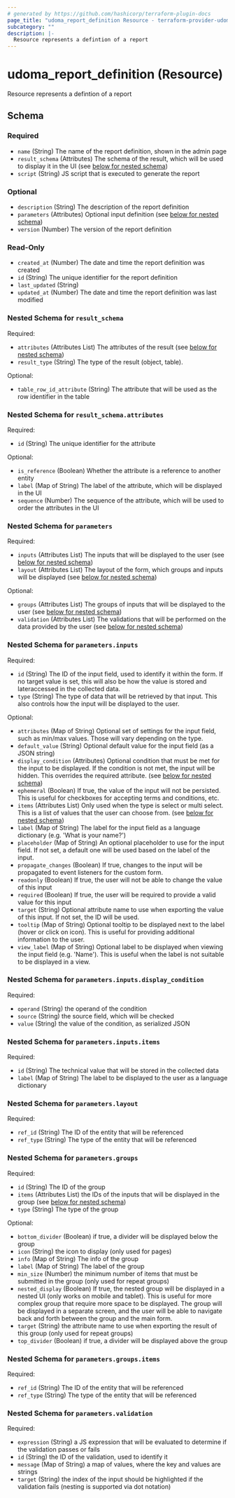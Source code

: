 ```yaml
---
# generated by https://github.com/hashicorp/terraform-plugin-docs
page_title: "udoma_report_definition Resource - terraform-provider-udoma"
subcategory: ""
description: |-
  Resource represents a defintion of a report
---
```


# udoma_report_definition (Resource)

Resource represents a defintion of a report



<!-- schema generated by tfplugindocs -->
## Schema

### Required

- `name` (String) The name of the report definition, shown in the admin page
- `result_schema` (Attributes) The schema of the result, which will be used to display it in the UI (see [below for nested schema](#nestedatt--result_schema))
- `script` (String) JS script that is executed to generate the report

### Optional

- `description` (String) The description of the report definition
- `parameters` (Attributes) Optional input definition (see [below for nested schema](#nestedatt--parameters))
- `version` (Number) The version of the report definition

### Read-Only

- `created_at` (Number) The date and time the report definition was created
- `id` (String) The unique identifier for the report definition
- `last_updated` (String)
- `updated_at` (Number) The date and time the report definition was last modified

<a id="nestedatt--result_schema"></a>
### Nested Schema for `result_schema`

Required:

- `attributes` (Attributes List) The attributes of the result (see [below for nested schema](#nestedatt--result_schema--attributes))
- `result_type` (String) The type of the result (object, table).

Optional:

- `table_row_id_attribute` (String) The attribute that will be used as the row identifier in the table

<a id="nestedatt--result_schema--attributes"></a>
### Nested Schema for `result_schema.attributes`

Required:

- `id` (String) The unique identifier for the attribute

Optional:

- `is_reference` (Boolean) Whether the attribute is a reference to another entity
- `label` (Map of String) The label of the attribute, which will be displayed in the UI
- `sequence` (Number) The sequence of the attribute, which will be used to order the attributes in the UI



<a id="nestedatt--parameters"></a>
### Nested Schema for `parameters`

Required:

- `inputs` (Attributes List) The inputs that will be displayed to the user (see [below for nested schema](#nestedatt--parameters--inputs))
- `layout` (Attributes List) The layout of the form, which groups and inputs will be displayed (see [below for nested schema](#nestedatt--parameters--layout))

Optional:

- `groups` (Attributes List) The groups of inputs that will be displayed to the user (see [below for nested schema](#nestedatt--parameters--groups))
- `validation` (Attributes List) The validations that will be performed on the data provided by the user (see [below for nested schema](#nestedatt--parameters--validation))

<a id="nestedatt--parameters--inputs"></a>
### Nested Schema for `parameters.inputs`

Required:

- `id` (String) The ID of the input field, used to identify it within the form. If no target value is set, this will also be how the value is stored and lateraccessed in the collected data.
- `type` (String) The type of data that will be retrieved by that input. This also controls how the input will be displayed to the user.

Optional:

- `attributes` (Map of String) Optional set of settings for the input field, such as min/max values. Those will vary depending on the type.
- `default_value` (String) Optional default value for the input field (as a JSON string)
- `display_condition` (Attributes) Optional condition that must be met for the input to be displayed. If the condition is not met, the input will be hidden. This overrides the required attribute. (see [below for nested schema](#nestedatt--parameters--inputs--display_condition))
- `ephemeral` (Boolean) If true, the value of the input will not be persisted. This is useful for checkboxes for accepting terms and conditions, etc.
- `items` (Attributes List) Only used when the type is select or multi select. This is a list of values that the user can choose from. (see [below for nested schema](#nestedatt--parameters--inputs--items))
- `label` (Map of String) The label for the input field as a language dictionary (e.g. 'What is your name?')
- `placeholder` (Map of String) An optional placeholder to use for the input field. If not set, a default one will be used based on the label of the input.
- `propagate_changes` (Boolean) If true, changes to the input will be propagated to event listeners for the custom form.
- `readonly` (Boolean) If true, the user will not be able to change the value of this input
- `required` (Boolean) If true, the user will be required to provide a valid value for this input
- `target` (String) Optional attribute name to use when exporting the value of this input. If not set, the ID will be used.
- `tooltip` (Map of String) Optional tooltip to be displayed next to the label (hover or click on icon). This is useful for providing additional information to the user.
- `view_label` (Map of String) Optional label to be displayed when viewing the input field (e.g. 'Name'). This is useful when the label is not suitable to be displayed in a view.

<a id="nestedatt--parameters--inputs--display_condition"></a>
### Nested Schema for `parameters.inputs.display_condition`

Required:

- `operand` (String) the operand of the condition
- `source` (String) the source field, which will be checked
- `value` (String) the value of the condition, as serialized JSON


<a id="nestedatt--parameters--inputs--items"></a>
### Nested Schema for `parameters.inputs.items`

Required:

- `id` (String) The technical value that will be stored in the collected data
- `label` (Map of String) The label to be displayed to the user as a language dictionary



<a id="nestedatt--parameters--layout"></a>
### Nested Schema for `parameters.layout`

Required:

- `ref_id` (String) The ID of the entity that will be referenced
- `ref_type` (String) The type of the entity that will be referenced


<a id="nestedatt--parameters--groups"></a>
### Nested Schema for `parameters.groups`

Required:

- `id` (String) The ID of the group
- `items` (Attributes List) the IDs of the inputs that will be displayed in the group (see [below for nested schema](#nestedatt--parameters--groups--items))
- `type` (String) The type of the group

Optional:

- `bottom_divider` (Boolean) if true, a divider will be displayed below the group
- `icon` (String) the icon to display (only used for pages)
- `info` (Map of String) The info of the group
- `label` (Map of String) The label of the group
- `min_size` (Number) the minimum number of items that must be submitted in the group (only used for repeat groups)
- `nested_display` (Boolean) If true, the nested group will be displayed in a nested UI (only works on mobile and tablet). This is useful for more complex group that require more space to be displayed. The group will be displayed in a separate screen, and the user will be able to navigate back and forth between the group and the main form.
- `target` (String) the attribute name to use when exporting the result of this group (only used for repeat groups)
- `top_divider` (Boolean) if true, a divider will be displayed above the group

<a id="nestedatt--parameters--groups--items"></a>
### Nested Schema for `parameters.groups.items`

Required:

- `ref_id` (String) The ID of the entity that will be referenced
- `ref_type` (String) The type of the entity that will be referenced



<a id="nestedatt--parameters--validation"></a>
### Nested Schema for `parameters.validation`

Required:

- `expression` (String) a JS expression that will be evaluated to determine if the validation passes or fails
- `id` (String) the ID of the validation, used to identify it
- `message` (Map of String) a map of values, where the key and values are strings
- `target` (String) the index of the input should be highlighted if the validation fails (nesting is supported via dot notation)
